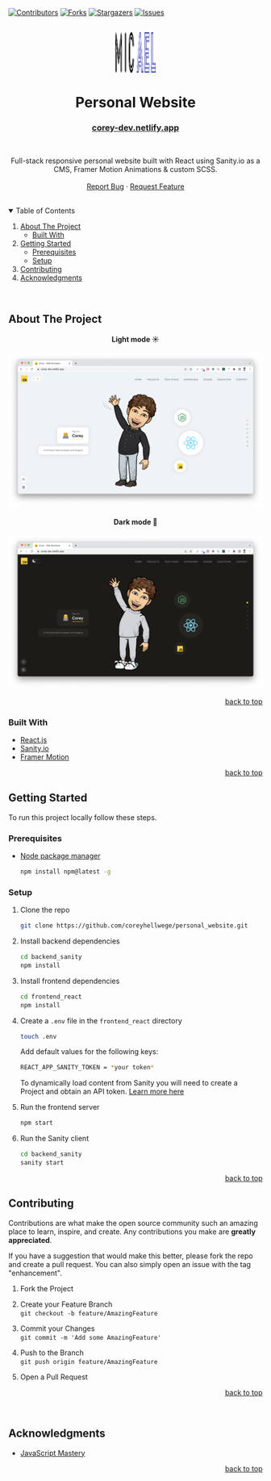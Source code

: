 <div id="top"></div>

[![Contributors][contributors-shield]][contributors-url]
[![Forks][forks-shield]][forks-url]
[![Stargazers][stars-shield]][stars-url]
[![Issues][issues-shield]][issues-url]

<br />

<div align="center">
  <a href="https://github.com/coreyhellwege/personal_website">
    <img src="./frontend_react/src/assets/logo.png" alt="Logo" width="80" height="80">
  </a>

  <h1 align="center">Personal Website</h1>

  <a href="https://corey-dev.netlify.app/">
    <h3>corey-dev.netlify.app</h3>
  </a>

  <br />

  <p align="center">
    Full-stack responsive personal website built with React using Sanity.io as a CMS, Framer Motion Animations & custom SCSS.
    <br />
    <br />
    <a href="https://github.com/coreyhellwege/personal_website/issues">Report Bug</a>
    ·
    <a href="https://github.com/coreyhellwege/personal_website/issues">Request Feature</a>
  </p>
</div>

<br />

<details open>
  <summary>Table of Contents</summary>
  <ol>
    <li>
      <a href="#about-the-project">About The Project</a>
      <ul>
        <li><a href="#built-with">Built With</a></li>
      </ul>
    </li>
    <li>
      <a href="#getting-started">Getting Started</a>
      <ul>
        <li><a href="#prerequisites">Prerequisites</a></li>
        <li><a href="#setup">Setup</a></li>
      </ul>
    </li>
    <li><a href="#contributing">Contributing</a></li>
    <li><a href="#acknowledgments">Acknowledgments</a></li>
  </ol>
</details>

<br />

<!-- ABOUT THE PROJECT -->
## About The Project

<h4 align="center">Light mode ☀️</h4>

![Screenshot 1][screenshot-1]

<h4 align="center">Dark mode 🌙</h4>

![Screenshot 2][screenshot-2]

<p align="right"><a href="#top">back to top</a></p>

### Built With

* [React.js](https://reactjs.org/)
* [Sanity.io](https://www.sanity.io/)
* [Framer Motion](https://www.framer.com/motion/)

<p align="right"><a href="#top">back to top</a></p>

## Getting Started

To run this project locally follow these steps.

### Prerequisites

* [Node package manager](https://www.npmjs.com/)

  ```sh
  npm install npm@latest -g
  ```

### Setup

1. Clone the repo

   ```sh
   git clone https://github.com/coreyhellwege/personal_website.git
   ```
2. Install backend dependencies

   ```sh
   cd backend_sanity
   npm install
   ```
3. Install frontend dependencies

   ```sh
   cd frontend_react
   npm install
   ```
4. Create a `.env` file in the `frontend_react` directory 

    ```sh
    touch .env
    ```

    Add default values for the following keys:

    ```sh
    REACT_APP_SANITY_TOKEN = *your token*
    ```
    To dynamically load content from Sanity you will need to create a Project and obtain an API token. [Learn more here](https://www.sanity.io/docs/getting-started)

5. Run the frontend server

   ```sh
   npm start
   ```

6. Run the Sanity client

   ```sh
   cd backend_sanity
   sanity start
   ```

<p align="right"><a href="#top">back to top</a></p>

## Contributing

Contributions are what make the open source community such an amazing place to learn, inspire, and create. Any contributions you make are **greatly appreciated**.

If you have a suggestion that would make this better, please fork the repo and create a pull request. You can also simply open an issue with the tag "enhancement".

1. Fork the Project

2. Create your Feature Branch <br />
`git checkout -b feature/AmazingFeature`

3. Commit your Changes <br />
`git commit -m 'Add some AmazingFeature'`

4. Push to the Branch <br />
`git push origin feature/AmazingFeature`

5. Open a Pull Request

<p align="right"><a href="#top">back to top</a></p>

<br />

## Acknowledgments

* [JavaScript Mastery](https://www.youtube.com/c/JavaScriptMastery/)

<p align="right"><a href="#top">back to top</a></p>

<!-- https://www.markdownguide.org/basic-syntax/#reference-style-links -->
[contributors-shield]: https://img.shields.io/github/contributors/coreyhellwege/personal_website.svg?style=for-the-badge
[contributors-url]: https://github.com/coreyhellwege/personal_website/graphs/contributors
[forks-shield]: https://img.shields.io/github/forks/coreyhellwege/personal_website.svg?style=for-the-badge
[forks-url]: https://github.com/coreyhellwege/personal_website/network/members
[stars-shield]: https://img.shields.io/github/stars/coreyhellwege/personal_website.svg?style=for-the-badge
[stars-url]: https://github.com/coreyhellwege/personal_website/stargazers
[issues-shield]: https://img.shields.io/github/issues/coreyhellwege/personal_website.svg?style=for-the-badge
[issues-url]: https://github.com/coreyhellwege/personal_website/issues
[license-shield]: https://img.shields.io/github/license/coreyhellwege/personal_website.svg?style=for-the-badge
[license-url]: /LICENSE.txt
[screenshot-1]: ./frontend_react/src/assets/day-screenshot.png
[screenshot-2]: ./frontend_react/src/assets/night-screenshot.png